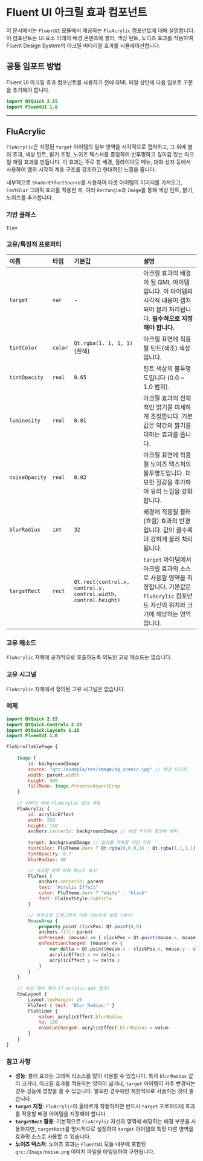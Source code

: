 # Fluent UI 아크릴 효과 컴포넌트

이 문서에서는 `FluentUI` 모듈에서 제공하는 `FluAcrylic` 컴포넌트에 대해 설명합니다. 이 컴포넌트는 UI 요소 아래의 배경 콘텐츠에 블러, 색상 틴트, 노이즈 효과를 적용하여 Fluent Design System의 아크릴 머티리얼 효과를 시뮬레이션합니다.

## 공통 임포트 방법

Fluent UI 아크릴 효과 컴포넌트를 사용하기 전에 QML 파일 상단에 다음 임포트 구문을 추가해야 합니다.

```qml
import QtQuick 2.15
import FluentUI 1.0
```

---

## FluAcrylic

`FluAcrylic`은 지정된 `target` 아이템의 일부 영역을 시각적으로 캡처하고, 그 위에 블러 효과, 색상 틴트, 밝기 조정, 노이즈 텍스처를 중첩하여 반투명하고 깊이감 있는 아크릴 재질 효과를 만듭니다. 이 효과는 주로 창 배경, 플라이아웃 메뉴, 대화 상자 등에서 사용하여 앱의 시각적 계층 구조를 강조하고 현대적인 느낌을 줍니다.

내부적으로 `ShaderEffectSource`를 사용하여 타겟 아이템의 이미지를 가져오고, `FastBlur` 그래픽 효과를 적용한 후, 여러 `Rectangle`과 `Image`를 통해 색상 틴트, 밝기, 노이즈를 추가합니다.

### 기반 클래스

`Item`

### 고유/특징적 프로퍼티

| 이름          | 타입    | 기본값                                                       | 설명                                                                                             | 
| :------------ | :------ | :----------------------------------------------------------- | :----------------------------------------------------------------------------------------------- |
| `target`      | `var`   | -                                                            | 아크릴 효과의 배경이 될 QML 아이템입니다. 이 아이템의 시각적 내용이 캡처되어 블러 처리됩니다. **필수적으로 지정해야 합니다.** | 
| `tintColor`   | `color` | `Qt.rgba(1, 1, 1, 1)` (흰색)                               | 아크릴 표면에 적용될 틴트(색조) 색상입니다.                                                          | 
| `tintOpacity` | `real`  | `0.65`                                                       | 틴트 색상의 불투명도입니다 (0.0 ~ 1.0 범위).                                                       | 
| `luminosity`  | `real`  | `0.01`                                                       | 아크릴 효과의 전체적인 밝기를 미세하게 조정합니다. 기본값은 약간의 밝기를 더하는 효과를 줍니다.                               | 
| `noiseOpacity`| `real`  | `0.02`                                                       | 아크릴 표면에 적용될 노이즈 텍스처의 불투명도입니다. 미묘한 질감을 추가하여 유리 느낌을 강화합니다.                                | 
| `blurRadius`  | `int`   | `32`                                                         | 배경에 적용될 블러(흐림) 효과의 반경입니다. 값이 클수록 더 강하게 블러 처리됩니다.                                | 
| `targetRect`  | `rect`  | `Qt.rect(control.x, control.y, control.width, control.height)` | `target` 아이템에서 아크릴 효과의 소스로 사용할 영역을 지정합니다. 기본값은 `FluAcrylic` 컴포넌트 자신의 위치와 크기에 해당하는 영역입니다. | 

### 고유 메소드

`FluAcrylic` 자체에 공개적으로 호출하도록 의도된 고유 메소드는 없습니다.

### 고유 시그널

`FluAcrylic` 자체에서 정의된 고유 시그널은 없습니다.

### 예제

```qml
import QtQuick 2.15
import QtQuick.Controls 2.15
import QtQuick.Layouts 1.15
import FluentUI 1.0

FluScrollablePage {
    
    Image {
        id: backgroundImage
        source: "qrc:/example/res/image/bg_scenic.jpg" // 배경 이미지
        width: parent.width
        height: 400
        fillMode: Image.PreserveAspectCrop
    }
    
    // 이미지 위에 FluAcrylic 효과 적용
    FluAcrylic {
        id: acrylicEffect
        width: 250
        height: 150
        anchors.centerIn: backgroundImage // 배경 이미지 중앙에 배치
        
        target: backgroundImage // 효과를 적용할 대상 지정
        tintColor: FluTheme.dark ? Qt.rgba(0,0,0,1) : Qt.rgba(1,1,1,1) // 테마에 따라 틴트 색상 변경
        tintOpacity: 0.7
        blurRadius: 40

        // 아크릴 영역 위에 텍스트 표시
        FluText {
            anchors.centerIn: parent
            text: "Acrylic Effect"
            color: FluTheme.dark ? "white" : "black"
            font: FluTextStyle.Subtitle
        }

        // 마우스로 드래그하여 이동 가능하게 설정 (예시)
        MouseArea {
            property point clickPos: Qt.point(0,0)
            anchors.fill: parent
            onPressed: (mouse) => { clickPos = Qt.point(mouse.x, mouse.y) }
            onPositionChanged: (mouse) => {
                var delta = Qt.point(mouse.x - clickPos.x, mouse.y - clickPos.y)
                acrylicEffect.x += delta.x
                acrylicEffect.y += delta.y
            }
        }
    }
    
    // 속성 제어 예시 (T_Acrylic.qml 참조)
    RowLayout {
        Layout.topMargin: 20
        FluText { text: "Blur Radius:" }
        FluSlider {
            value: acrylicEffect.blurRadius
            to: 100
            onValueChanged: acrylicEffect.blurRadius = value
        }
    }
}
```

### 참고 사항

*   **성능**: 블러 효과는 그래픽 리소스를 많이 사용할 수 있습니다. 특히 `blurRadius` 값이 크거나, 아크릴 효과를 적용하는 영역이 넓거나, `target` 아이템이 자주 변경되는 경우 성능에 영향을 줄 수 있습니다. 필요한 경우에만 제한적으로 사용하는 것이 좋습니다.
*   **`target` 지정**: `FluAcrylic`이 올바르게 작동하려면 반드시 `target` 프로퍼티에 효과를 적용할 배경 아이템을 지정해야 합니다.
*   **`targetRect` 활용**: 기본적으로 `FluAcrylic` 자신의 영역에 해당하는 배경 부분을 사용하지만, `targetRect`를 명시적으로 설정하여 `target` 아이템의 특정 다른 영역을 효과의 소스로 사용할 수 있습니다.
*   **노이즈 텍스처**: 노이즈 효과는 `FluentUI` 모듈 내부에 포함된 `qrc:/Image/noise.png` 이미지 파일을 타일링하여 구현됩니다. 